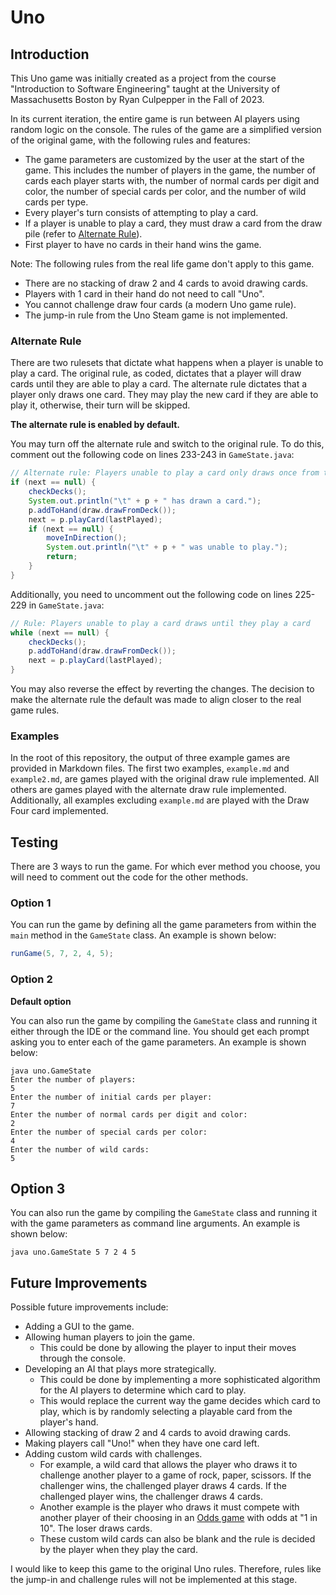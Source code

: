 # Uno

## Introduction
This Uno game was initially created as a project from the course "Introduction to Software Engineering" taught at the University of Massachusetts Boston by Ryan Culpepper in the Fall of 2023.

In its current iteration, the entire game is run between AI players using random logic on the console. The rules of the game are a simplified version of the original game, with the following rules and features:
- The game parameters are customized by the user at the start of the game. This includes the number of players in the game, the number of cards each player starts with, the number of normal cards per digit and color, the number of special cards per color, and the number of wild cards per type.
- Every player's turn consists of attempting to play a card.
- If a player is unable to play a card, they must draw a card from the draw pile (refer to [Alternate Rule](#alternate-rule)).
- First player to have no cards in their hand wins the game.

Note: The following rules from the real life game don't apply to this game.
- There are no stacking of draw 2 and 4 cards to avoid drawing cards.
- Players with 1 card in their hand do not need to call "Uno".
- You cannot challenge draw four cards (a modern Uno game rule).
- The jump-in rule from the Uno Steam game is not implemented.

### Alternate Rule

There are two rulesets that dictate what happens when a player is unable to play a card. The original rule, as coded, dictates that a player will draw cards until they are able to play a card. The alternate rule dictates that a player only draws one card. They may play the new card if they are able to play it, otherwise, their turn will be skipped.

**The alternate rule is enabled by default.**

You may turn off the alternate rule and switch to the original rule. To do this, comment out the following code on lines 233-243 in `GameState.java`:
```java
// Alternate rule: Players unable to play a card only draws once from the deck
if (next == null) {
    checkDecks();
    System.out.println("\t" + p + " has drawn a card.");
    p.addToHand(draw.drawFromDeck());
    next = p.playCard(lastPlayed);
    if (next == null) {
        moveInDirection();
        System.out.println("\t" + p + " was unable to play.");
        return;
    }
}
```

Additionally, you need to uncomment out the following code on lines 225-229 in `GameState.java`:
```java
// Rule: Players unable to play a card draws until they play a card
while (next == null) {
    checkDecks();
    p.addToHand(draw.drawFromDeck());
    next = p.playCard(lastPlayed);
}
```

You may also reverse the effect by reverting the changes. The decision to make the alternate rule the default was made to align closer to the real game rules.

### Examples

In the root of this repository, the output of three example games are provided in Markdown files. The first two examples, `example.md` and `example2.md`, are games played with the original draw rule implemented. All others are games played with the alternate draw rule implemented. Additionally, all examples excluding `example.md` are played with the Draw Four card implemented.

## Testing

There are 3 ways to run the game. For which ever method you choose, you will need to comment out the code for the other methods.

### Option 1

You can run the game by defining all the game parameters from within the `main` method in the `GameState` class. An example is shown below:

```java
runGame(5, 7, 2, 4, 5);
```

### Option 2

**Default option**

You can also run the game by compiling the `GameState` class and running it either through the IDE or the command line. You should get each prompt asking you to enter each of the game parameters. An example is shown below:

```shell
java uno.GameState
Enter the number of players: 
5
Enter the number of initial cards per player: 
7
Enter the number of normal cards per digit and color: 
2
Enter the number of special cards per color: 
4
Enter the number of wild cards: 
5
```

## Option 3

You can also run the game by compiling the `GameState` class and running it with the game parameters as command line arguments. An example is shown below:

```shell
java uno.GameState 5 7 2 4 5
```

## Future Improvements

Possible future improvements include:
- Adding a GUI to the game.
- Allowing human players to join the game.
  - This could be done by allowing the player to input their moves through the console.
- Developing an AI that plays more strategically.
  - This could be done by implementing a more sophisticated algorithm for the AI players to determine which card to play.
  - This would replace the current way the game decides which card to play, which is by randomly selecting a playable card from the player's hand.
- Allowing stacking of draw 2 and 4 cards to avoid drawing cards.
- Making players call "Uno!" when they have one card left.
- Adding custom wild cards with challenges.
    - For example, a wild card that allows the player who draws it to challenge another player to a game of rock, paper, scissors. If the challenger wins, the challenged player draws 4 cards. If the challenged player wins, the challenger draws 4 cards.
    - Another example is the player who draws it must compete with another player of their choosing in an [Odds game](https://what-are-the-odds.info/) with odds at "1 in 10". The loser draws cards.
    - These custom wild cards can also be blank and the rule is decided by the player when they play the card.

I would like to keep this game to the original Uno rules. Therefore, rules like the jump-in and challenge rules will not be implemented at this stage.